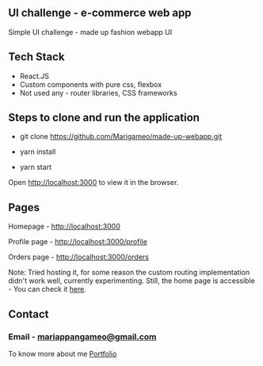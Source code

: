 ## UI challenge - e-commerce web app 

Simple UI challenge - made up fashion webapp UI

## Tech Stack

* React.JS 
* Custom components with pure css, flexbox
* Not used any - router libraries, CSS frameworks

## Steps to clone and run the application

* git clone https://github.com/Marigameo/made-up-webapp.git

* yarn install 

* yarn start

Open [http://localhost:3000](http://localhost:3000) to view it in the browser.

## Pages

Homepage - [http://localhost:3000](http://localhost:3000)

Profile page - [http://localhost:3000/profile](http://localhost:3000/profile)

Orders page - [http://localhost:3000/orders](http://localhost:3000/orders)

Note: Tried hosting it, for some reason the custom routing implementation didn't work well, currently experimenting. Still, the home page is accessible - You can check it [here](https://made-up.netlify.app/).


## Contact 

### Email - mariappangameo@gmail.com

To know more about me [Portfolio](http://mariappan.netlify.com/)